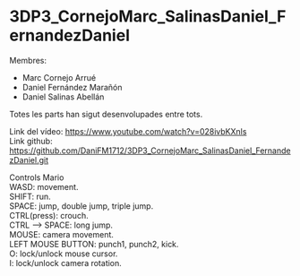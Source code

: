 # 3DP3_CornejoMarc_SalinasDaniel_FernandezDaniel
Membres: 
-	Marc Cornejo Arrué
-	Daniel Fernández Marañón 
-	Daniel Salinas Abellán

Totes les parts han sigut desenvolupades entre tots.

Link del vídeo: https://www.youtube.com/watch?v=028ivbKXnls  
Link github: https://github.com/DaniFM1712/3DP3_CornejoMarc_SalinasDaniel_FernandezDaniel.git

Controls Mario  
WASD: movement.  
SHIFT: run.  
SPACE: jump, double jump, triple jump.  
CTRL(press): crouch.  
CTRL --> SPACE: long jump.  
MOUSE: camera movement.  
LEFT MOUSE BUTTON: punch1, punch2, kick.  
O: lock/unlock mouse cursor.  
I: lock/unlock camera rotation.
